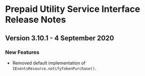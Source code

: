 # Prepaid Utility Service Interface Release Notes

<!-- README:
  * Add new entries to the top of this file (under this comment), making sure to specify the correct version number and release date.
  * Make sure you include a concise description of all changes since the previous release. Check the git history to be sure.
  * Group the descriptions under the relevant headings (but don’t include a heading if there are no changes under it):
    - Breaking Changes: Changes that break backwards compatibility. These will correspond to a major version release.
    - New Features:  Changes that would, in the absence of any breaking changes, constitute a minor version release.
    - Fixed: Bug fixes that would, in the absence of any new features or breaking changes, constitute a patch version release.
    - Deprecated: Any classes or methods that have been deprecated.
  * Make use of Markdown formatting:
    - Run ‘$curl cheat.sh/markdown’ from your command line to get a quick overview of markdown.
    - Use the convention of enclosing class, variable and method names in backticks so that they render as monospace.
    - Try and avoid special characters as far as possible
-->

## Version 3.10.1 - 4 September 2020

### New Features
* Removed default implementation of `IEventsResource.notifyTokenPurchase()`.
